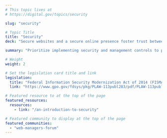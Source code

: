 ```yaml
---
# This topic lives at
# https://digital.gov/topics/security

slug: "security"

# Topic Title
title: "Security"
deck: "Secure websites and a secure online presence foster trust between the public and government."

summary: "Prioritize implementing security and management controls to protect sensitive information while maintaining access for authorized users. The responsibility to ensure website safety extends beyond technology. Publicly share your security protocols and establish a clear channel for users to report any suspicious activity. By making security a collaborative effort, you'll build trust, protect sensitive information, and ensure that your website functions securely."

# Weight
weight: 2

# Set the legislation card title and link
legislation:
  title: "Federal Information Security Modernization Act of 2014 (FISMA) (Public Law 113-283) (PDF, 265 KB, 16 Pages)"
  link: "https://www.gpo.gov/fdsys/pkg/PLAW-113publ283/pdf/PLAW-113publ283.pdf"

# Featured resource to at the top of the page
featured_resources:
  resources:
    - link: "/an-introduction-to-security"

# Featured community to display at the top of the page
featured_communities:
  - "web-managers-forum"
---
```

